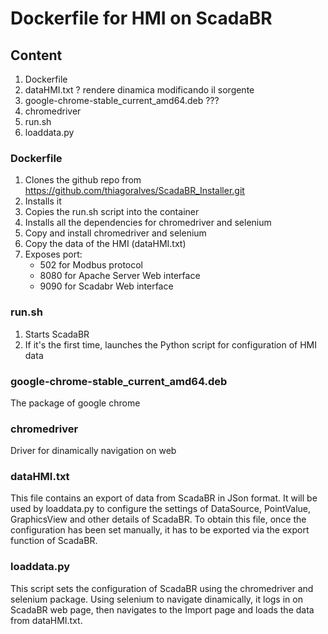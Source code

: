 # Dockerfile for HMI on ScadaBR
## Content
1. Dockerfile
1. dataHMI.txt ? rendere dinamica modificando il sorgente
1. google-chrome-stable_current_amd64.deb ???
1. chromedriver
1. run.sh
1. loaddata.py



### Dockerfile
1. Clones the github repo from https://github.com/thiagoralves/ScadaBR_Installer.git
1. Installs it
1. Copies the run.sh script into the container
1. Installs all the dependencies for chromedriver and selenium
1. Copy and install chromedriver and selenium 
1. Copy the data of the HMI (dataHMI.txt)
1. Exposes port:
    - 502 for Modbus protocol
    - 8080 for Apache Server Web interface
    - 9090 for Scadabr Web interface


### run.sh
1. Starts ScadaBR
1. If it's the first time, launches the Python script for configuration of HMI data

### google-chrome-stable_current_amd64.deb
The package of google chrome

### chromedriver
Driver for dinamically navigation on web

### dataHMI.txt
This file contains an export of data from ScadaBR in JSon format. It will be used by loaddata.py to configure the settings of DataSource, PointValue, GraphicsView and other details of ScadaBR. 
To obtain this file, once the configuration has been set manually, it has to be exported via the export function of ScadaBR.

### loaddata.py
This script sets the configuration of ScadaBR using the chromedriver and selenium package.
Using selenium to navigate dinamically, it logs in on ScadaBR web page, then navigates to the Import page and loads the data from dataHMI.txt.
